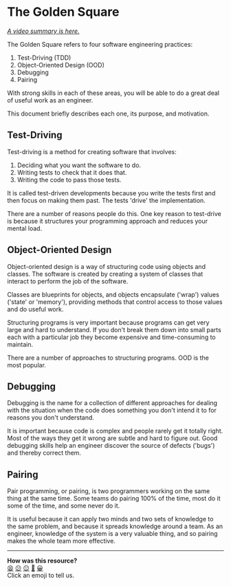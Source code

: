 # The Golden Square

_[A video summary is here.](https://www.youtube.com/watch?v=wHkVhq5R0_8&t=0s)_

The Golden Square refers to four software engineering practices:

1. Test-Driving (TDD)
2. Object-Oriented Design (OOD)
3. Debugging
4. Pairing

With strong skills in each of these areas, you will be able to do a great deal
of useful work as an engineer.

This document briefly describes each one, its purpose, and motivation.

## Test-Driving

Test-driving is a method for creating software that involves:

1. Deciding what you want the software to do.
2. Writing tests to check that it does that.
3. Writing the code to pass those tests.

It is called test-driven developments because you write the tests first and then
focus on making them past. The tests 'drive' the implementation.

There are a number of reasons people do this. One key reason to test-drive is
because it structures your programming approach and reduces your mental load.

## Object-Oriented Design

Object-oriented design is a way of structuring code using objects and classes.
The software is created by creating a system of classes that interact to perform
the job of the software. 

Classes are blueprints for objects, and objects encapsulate ('wrap') values
('state' or 'memory'), providing methods that control access to those values and
do useful work.

Structuring programs is very important because programs can get very large and
hard to understand. If you don't break them down into small parts each with a
particular job they become expensive and time-consuming to maintain.

There are a number of approaches to structuring programs. OOD is the most
popular.

## Debugging

Debugging is the name for a collection of different approaches for dealing with
the situation when the code does something you don't intend it to for reasons
you don't understand.

It is important because code is complex and people rarely get it totally right.
Most of the ways they get it wrong are subtle and hard to figure out. Good
debugging skills help an engineer discover the source of defects ('bugs') and
thereby correct them.

## Pairing

Pair programming, or pairing, is two programmers working on the same thing at
the same time. Some teams do pairing 100% of the time, most do it some of the
time, and some never do it.

It is useful because it can apply two minds and two sets of knowledge to the
same problem, and because it spreads knowledge around a team. As an engineer,
knowledge of the system is a very valuable thing, and so pairing makes the whole
team more effective.


<!-- BEGIN GENERATED SECTION DO NOT EDIT -->

---

**How was this resource?**  
[😫](https://airtable.com/shrUJ3t7KLMqVRFKR?prefill_Repository=makersacademy%2Fgolden-square&prefill_File=pills%2Fthe_golden_square.md&prefill_Sentiment=😫) [😕](https://airtable.com/shrUJ3t7KLMqVRFKR?prefill_Repository=makersacademy%2Fgolden-square&prefill_File=pills%2Fthe_golden_square.md&prefill_Sentiment=😕) [😐](https://airtable.com/shrUJ3t7KLMqVRFKR?prefill_Repository=makersacademy%2Fgolden-square&prefill_File=pills%2Fthe_golden_square.md&prefill_Sentiment=😐) [🙂](https://airtable.com/shrUJ3t7KLMqVRFKR?prefill_Repository=makersacademy%2Fgolden-square&prefill_File=pills%2Fthe_golden_square.md&prefill_Sentiment=🙂) [😀](https://airtable.com/shrUJ3t7KLMqVRFKR?prefill_Repository=makersacademy%2Fgolden-square&prefill_File=pills%2Fthe_golden_square.md&prefill_Sentiment=😀)  
Click an emoji to tell us.

<!-- END GENERATED SECTION DO NOT EDIT -->
